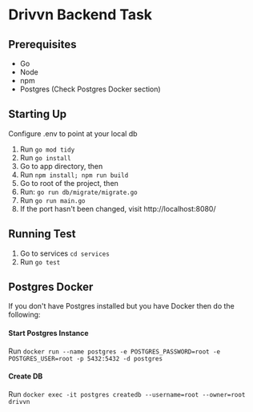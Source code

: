 # Drivvn Backend Task

## Prerequisites
- Go 
- Node 
- npm
- Postgres (Check Postgres Docker section)

## Starting Up
Configure .env to point at your local db

1. Run `go mod tidy`
2. Run `go install`
3. Go to app directory, then
4. Run `npm install; npm run build`
5. Go to root of the project, then
6. Run: `go run db/migrate/migrate.go`
7. Run `go run main.go`
8. If the port hasn't been changed, visit http://localhost:8080/

## Running Test
1. Go to services `cd services`
2. Run `go test`

## Postgres Docker
If you don't have Postgres installed but you have Docker then do the following:

#### Start Postgres Instance
Run `docker run --name postgres -e POSTGRES_PASSWORD=root -e POSTGRES_USER=root -p 5432:5432 -d postgres`

#### Create DB
Run `docker exec -it postgres createdb --username=root --owner=root drivvn`
